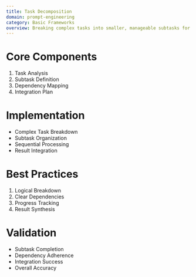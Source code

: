 ```yaml
---
title: Task Decomposition
domain: prompt-engineering
category: Basic Frameworks
overview: Breaking complex tasks into smaller, manageable subtasks for systematic processing.
---
```


# Core Components
1. Task Analysis
2. Subtask Definition
3. Dependency Mapping
4. Integration Plan

# Implementation
- Complex Task Breakdown
- Subtask Organization
- Sequential Processing
- Result Integration

# Best Practices
1. Logical Breakdown
2. Clear Dependencies
3. Progress Tracking
4. Result Synthesis

# Validation
- Subtask Completion
- Dependency Adherence
- Integration Success
- Overall Accuracy
